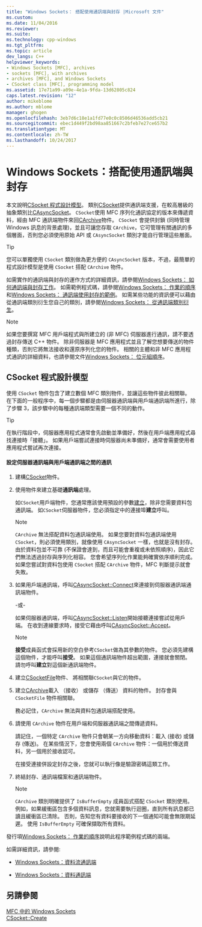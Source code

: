 ```yaml
---
title: "Windows Sockets： 搭配使用通訊端與封存 |Microsoft 文件"
ms.custom: 
ms.date: 11/04/2016
ms.reviewer: 
ms.suite: 
ms.technology: cpp-windows
ms.tgt_pltfrm: 
ms.topic: article
dev_langs: C++
helpviewer_keywords:
- Windows Sockets [MFC], archives
- sockets [MFC], with archives
- archives [MFC], and Windows Sockets
- CSocket class [MFC], programming model
ms.assetid: 17e71a99-a09e-4e1a-9fda-13d62805c824
caps.latest.revision: "12"
author: mikeblome
ms.author: mblome
manager: ghogen
ms.openlocfilehash: 3eb7d6c18e1a1fd77e0c0c8506d46536add5cb21
ms.sourcegitcommit: ebec1d449f2bd98aa851667c2bfeb7e27ce657b2
ms.translationtype: MT
ms.contentlocale: zh-TW
ms.lasthandoff: 10/24/2017
---
```

# <a name="windows-sockets-using-sockets-with-archives"></a>Windows Sockets：搭配使用通訊端與封存
本文說明[CSocket 程式設計模型](#_core_the_csocket_programming_model)。 類別[CSocket](../mfc/reference/csocket-class.md)提供通訊端支援，在較高層級的抽象類別比[CAsyncSocket](../mfc/reference/casyncsocket-class.md)。 `CSocket`使用 MFC 序列化通訊協定的版本來傳遞資料，經由 MFC 通訊端物件來回[CArchive](../mfc/reference/carchive-class.md)物件。 `CSocket` 會提供封鎖 (同時管理 Windows 訊息的背景處理)，並且可讓您存取 `CArchive`，它可管理有關通訊的多個層面，否則您必須使用原始 API 或 `CAsyncSocket` 類別才能自行管理這些層面。  
  
> [!TIP]
>  您可以單獨使用 `CSocket` 類別做為更方便的 `CAsyncSocket` 版本，不過，最簡單的程式設計模型是使用 `CSocket` 搭配 `CArchive` 物件。  
  
 如需實作的通訊端與封存的運作方式的詳細資訊，請參閱[Windows Sockets： 如何通訊端與封存工作](../mfc/windows-sockets-how-sockets-with-archives-work.md)。 如需範例程式碼，請參閱[Windows Sockets： 作業的順序](../mfc/windows-sockets-sequence-of-operations.md)和[Windows Sockets： 通訊端使用封存的範例](../mfc/windows-sockets-example-of-sockets-using-archives.md)。 如需某些功能的資訊便可以藉由從通訊端類別衍生您自己的類別，請參閱[Windows Sockets： 從通訊端類別衍生](../mfc/windows-sockets-deriving-from-socket-classes.md)。  
  
> [!NOTE]
>  如果您要撰寫 MFC 用戶端程式與所建立的 (非 MFC) 伺服器進行通訊，請不要透過封存傳送 C++ 物件。 除非伺服器是 MFC 應用程式並且了解您想要傳送的物件種類，否則它將無法接收和還原序列化您的物件。 相關的主體和非 MFC 應用程式通訊的詳細資料，也請參閱文件[Windows Sockets： 位元組順序](../mfc/windows-sockets-byte-ordering.md)。  
  
##  <a name="_core_the_csocket_programming_model"></a>CSocket 程式設計模型  
 使用 `CSocket` 物件包含了建立數個 MFC 類別物件，並讓這些物件彼此相關聯。 在下面的一般程序中，每一個步驟都是由伺服器通訊端與用戶端通訊端所進行，除了步驟 3，該步驟中的每種通訊端類型需要一個不同的動作。  
  
> [!TIP]
>  在執行階段中，伺服器應用程式通常會先啟動並準備好，然後在用戶端應用程式尋找連接時「接聽」。 如果用戶端嘗試連接時伺服器尚未準備好，通常會需要使用者應用程式嘗試再次連接。  
  
#### <a name="to-set-up-communication-between-a-server-socket-and-a-client-socket"></a>設定伺服器通訊端與用戶端通訊端之間的通訊  
  
1.  建構[CSocket](../mfc/reference/csocket-class.md)物件。  
  
2.  使用物件來建立基礎**通訊端**處理。  
  
     如`CSocket`用戶端物件，您通常應該使用預設的參數[建立](../mfc/reference/casyncsocket-class.md#create)，除非您需要資料包通訊端。 如`CSocket`伺服器物件，您必須指定中的連接埠**建立**呼叫。  
  
    > [!NOTE]
    >  `CArchive` 無法搭配資料包通訊端使用。 如果您要對資料包通訊端使用 `CSocket`，則必須使用類別，就像使用 `CAsyncSocket` 一樣，也就是沒有封存。 由於資料包並不可靠 (不保證會達到，而且可能會重複或未依照順序)，因此它們無法透過封存與序列化相容。 您會希望序列化作業能夠確實依序順利完成。 如果您嘗試對資料包使用 `CSocket` 搭配 `CArchive` 物件，MFC 判斷提示就會失敗。  
  
3.  如果用戶端通訊端，呼叫[CAsyncSocket::Connect](../mfc/reference/casyncsocket-class.md#connect)來連接到伺服器通訊端通訊端物件。  
  
     -或-  
  
     如果伺服器通訊端，呼叫[CAsyncSocket::Listen](../mfc/reference/casyncsocket-class.md#listen)開始接聽連接嘗試從用戶端。 在收到連線要求時，接受它藉由呼叫[CAsyncSocket::Accept](../mfc/reference/casyncsocket-class.md#accept)。  
  
    > [!NOTE]
    >  **接受**成員函式會採用新的空白參考`CSocket`做為其參數的物件。 您必須先建構這個物件，才能呼叫**接受**。 如果這個通訊端物件超出範圍，連接就會關閉。 請勿呼叫**建立**對這個新通訊端物件。  
  
4.  建立[CSocketFile](../mfc/reference/csocketfile-class.md)物件、 將相關聯`CSocket`與它的物件。  
  
5.  建立[CArchive](../mfc/reference/carchive-class.md)載入 （接收） 或儲存 （傳送） 資料的物件。 封存會與 `CSocketFile` 物件相關聯。  
  
     務必記住，`CArchive` 無法與資料包通訊端搭配使用。  
  
6.  請使用 `CArchive` 物件在用戶端和伺服器通訊端之間傳遞資料。  
  
     請記住，一個特定 `CArchive` 物件只會朝某一方向移動資料：載入 (接收) 或儲存 (傳送)。 在某些情況下，您會使用兩個 `CArchive` 物件：一個用於傳送資料，另一個用於接收認可。  
  
     在接受連接併設定封存之後，您就可以執行像是驗證密碼這類工作。  
  
7.  終結封存、通訊端檔案和通訊端物件。  
  
    > [!NOTE]
    >  `CArchive` 類別明確提供了 `IsBufferEmpty` 成員函式搭配 `CSocket` 類別使用。 例如，如果緩衝區包含多個資料訊息，您就需要執行迴圈，直到所有訊息都已讀且緩衝區已清除。 否則，告知您有資料要接收的下一個通知可能會無限期延遲。 使用 `IsBufferEmpty` 可確保擷取所有資料。  
  
 發行項[Windows Sockets： 作業的順序](../mfc/windows-sockets-sequence-of-operations.md)說明此程序範例程式碼的兩端。  
  
 如需詳細資訊，請參閱:  
  
-   [Windows Sockets：資料流通訊端](../mfc/windows-sockets-stream-sockets.md)  
  
-   [Windows Sockets：資料通訊端](../mfc/windows-sockets-datagram-sockets.md)  
  
## <a name="see-also"></a>另請參閱  
 [MFC 中的 Windows Sockets](../mfc/windows-sockets-in-mfc.md)   
 [CSocket::Create](../mfc/reference/csocket-class.md#create)

